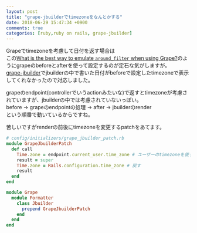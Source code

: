 ```yaml
---
layout: post
title: "grape-jbuilderでtimezoneをなんとかする"
date: 2018-06-29 15:47:34 +0900
comments: true
categories: [ruby,ruby on rails, grape-jbuilder]
---
```


Grapeでtimezoneを考慮して日付を返す場合は  
この[What is the best way to emulate `around_filter` when using Grape?](https://t.co/Fqt42F1M3H)のようにgrapeのbeforeとafterを使って設定するのが定石な気がしますが。  
[grape-jbuilder](https://github.com/milkcocoa/grape-jbuilder)でjbuilderの中で書いた日付がbeforeで設定したtimezoneで表示してくれなかったので対応しました。  

<!-- more -->

<script async src="//pagead2.googlesyndication.com/pagead/js/adsbygoogle.js"></script>
<ins class="adsbygoogle"
     style="display:block; text-align:center;"
     data-ad-layout="in-article"
     data-ad-format="fluid"
     data-ad-client="ca-pub-7039502723411845"
     data-ad-slot="8206045005"></ins>
<script>
     (adsbygoogle = window.adsbygoogle || []).push({});
</script>

grapeのendpoint(controllerでいうactionみたいな)で返すとtimezoneが考慮されていますが、jbuilderの中では考慮されていないっぽい。  
before -> grapeのendpointの処理 -> after -> jbuilderのrender  
という順番で動いているからですね。  
  
苦しいですがrenderの前後にtimezoneを変更するpatchをあてます。  

```ruby
# config/initializers/grape_jbuilder_patch.rb
module GrapeJbuilderPatch
  def call
    Time.zone = endpoint.current_user.time_zone # ユーザーのtimezoneを使う
    result = super
    Time.zone = Rails.configuration.time_zone # 戻す
    result
  end
end

module Grape
  module Formatter
    class Jbuilder
      prepend GrapeJbuilderPatch
    end
  end
end
```
